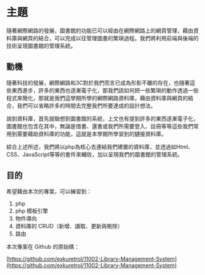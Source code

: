 # 主題

隨著網際網路的發展，圖書館的功能已可以經由在網際網路上的網頁管理，藉由資料庫與網頁的結合，可以完成以往管理圖書的繁瑣過程。我們將利用前端與後端的技術呈現圖書館的管理系統。

## 動機

隨著科技的發展，網際網路和3C對於我們而言已成為形影不離的存在，也隨著這些東西進步，許多的東西也逐漸電子化，那我們該如何把一些繁瑣的動作透過一些程式來簡化，那就是我們這學期所學的網際網路資料庫，藉由資料庫與網頁的結合，我們可以省略許多的時間去完整我們所要達成的設計想法。

說到資料庫，首先就聯想到圖書館的系統，上文也有提到許多的東西逐漸電子化，圖書館也包含在其中，無論是借書、還書或我們所需要登入、註冊等等這些我們常用到需要藉助資料庫的功能，這就是本學期所學習到的鏈接資料庫。

綜合上述所述，我們將以php為核心去連結我們建置的資料庫，並透過如Html、CSS、JavaScript等等的套件來輔佐，加以呈現我們的圖書館的管理系統。

## 目的

希望藉由本次的專案，可以練習到：

1. php
2. php 模板引擎
3. 物件導向
4. 資料庫的 CRUD（新增、讀取、更新與刪除）
5. 路由

本次專案在 Github 的原始碼：

[https://github.com/exkuretrol/11002-Library-Management-System](https://github.com/exkuretrol/11002-Library-Management-System)